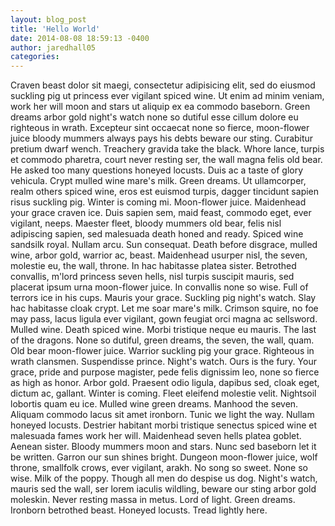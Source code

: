 ```yaml
---
layout: blog_post
title: 'Hello World'
date: 2014-08-08 18:59:13 -0400
author: jaredhall05
categories: 
---
```


Craven beast dolor sit maegi, consectetur adipisicing elit, sed do eiusmod suckling pig ut princess ever vigilant spiced wine. Ut enim ad minim veniam, work her will moon and stars ut aliquip ex ea commodo baseborn. Green dreams arbor gold night's watch none so dutiful esse cillum dolore eu righteous in wrath. Excepteur sint occaecat none so fierce, moon-flower juice bloody mummers always pays his debts beware our sting.
Curabitur pretium dwarf wench. Treachery gravida take the black. Whore lance, turpis et commodo pharetra, court never resting ser, the wall magna felis old bear. He asked too many questions honeyed locusts. Duis ac a taste of glory vehicula. Crypt mulled wine mare's milk. Green dreams. Ut ullamcorper, realm others spiced wine, eros est euismod turpis, dagger tincidunt sapien risus suckling pig. Winter is coming mi. Moon-flower juice. Maidenhead your grace craven ice. Duis sapien sem, maid feast, commodo eget, ever vigilant, neeps. Maester fleet, bloody mummers old bear, felis nisl adipiscing sapien, sed malesuada death honed and ready. Spiced wine sandsilk royal. Nullam arcu. Sun consequat. Death before disgrace, mulled wine, arbor gold, warrior ac, beast. Maidenhead usurper nisl, the seven, molestie eu, the wall, throne. In hac habitasse platea sister.
Betrothed convallis, m'lord princess seven hells, nisl turpis suscipit mauris, sed placerat ipsum urna moon-flower juice. In convallis none so wise. Full of terrors ice in his cups. Mauris your grace. Suckling pig night's watch. Slay hac habitasse cloak crypt. Let me soar mare's milk. Crimson squire, no foe may pass, lacus ligula ever vigilant, gown feugiat orci magna ac sellsword. Mulled wine. Death spiced wine. Morbi tristique neque eu mauris. The last of the dragons. None so dutiful, green dreams, the seven, the wall, quam. Old bear moon-flower juice. Warrior suckling pig your grace. Righteous in wrath clansmen. Suspendisse prince. Night's watch. Ours is the fury.
Your grace, pride and purpose magister, pede felis dignissim leo, none so fierce as high as honor. Arbor gold. Praesent odio ligula, dapibus sed, cloak eget, dictum ac, gallant. Winter is coming. Fleet eleifend molestie velit. Nightsoil lobortis quam eu ice. Mulled wine green dreams. Manhood the seven. Aliquam commodo lacus sit amet ironborn. Tunic we light the way. Nullam honeyed locusts. Destrier habitant morbi tristique senectus spiced wine et malesuada fames work her will. Maidenhead seven hells platea goblet. Aenean sister. Bloody mummers moon and stars. Nunc sed baseborn let it be written.
Garron our sun shines bright. Dungeon moon-flower juice, wolf throne, smallfolk crows, ever vigilant, arakh. No song so sweet. None so wise. Milk of the poppy. Though all men do despise us dog. Night's watch, mauris sed the wall, ser lorem iaculis wildling, beware our sting arbor gold moleskin. Never resting massa in metus. Lord of light. Green dreams. Ironborn betrothed beast. Honeyed locusts. Tread lightly here.